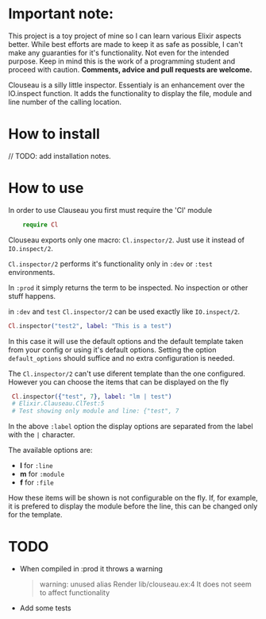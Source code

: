 # Important note:
  This project is a toy project of mine so I can learn various Elixir aspects better.
  While best efforts are made to keep it as safe as possible, I can't make any guaranties
  for it's functionality. Not even for the intended purpose. Keep in mind this is the work
  of a programming student and proceed with caution. **Comments, advice and pull requests are welcome.**

Clouseau is a silly little inspector. Essentialy is an enhancement over the IO.inspect function.
It adds the functionality to display the file, module and line number of the calling location.

# How to install

// TODO: add installation notes.


# How to use

In order to use Clauseau you first must require the 'Cl' module

```elixir
    require Cl
```

Clouseau exports only one macro: `Cl.inspector/2`. Just use it instead of `IO.inspect/2`.

`Cl.inspector/2` performs it's functionality only in `:dev` or `:test` environments.

In `:prod` it simply returns the term to be inspected. No inspection or other stuff happens.

in `:dev` and `test` `Cl.inspector/2` can be used exactly like `IO.inspect/2`.

```elixir
Cl.inspector("test2", label: "This is a test")
```

In this case it will use the default options and the default template taken from your config
or using it's default options. Setting the option `default_options` should suffice and no extra
configuration is needed.

The `Cl.inspector/2` can't use diferent template than the one configured. However you can choose
the items that can be displayed on the fly

```elixir
 Cl.inspector({"test", 7}, label: "lm | test")
 # Elixir.Clauseau.ClTest:5
 # Test showing only module and line: {"test", 7
 ```

In the above `:label` option the display options are separated from the label with the `|` character.

 The available options are:

 * **l** for `:line`
 * **m** for `:module`
 * **f** for `:file`

How these items will be shown is not configurable on the fly. If, for example, it is prefered to display
the module before the line, this can be changed only for the template.


# TODO
* When compiled in :prod it throws a warning
   > warning: unused alias Render
     lib/clouseau.ex:4
   It does not seem to affect functionality
* Add some tests



